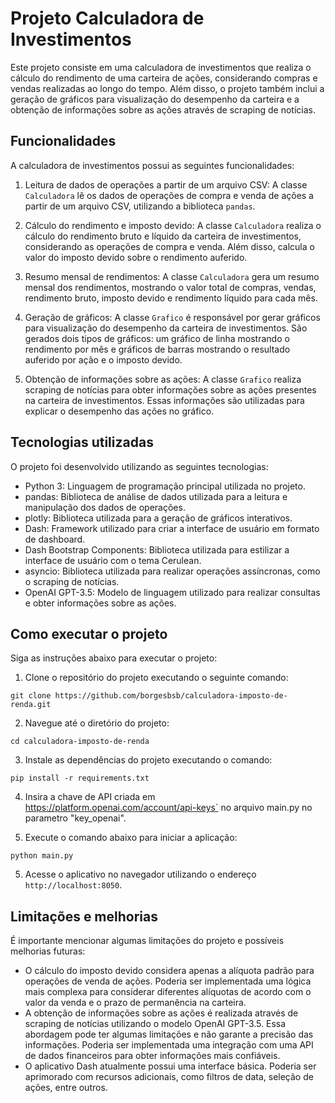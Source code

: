 # Projeto Calculadora de Investimentos

Este projeto consiste em uma calculadora de investimentos que realiza o cálculo do rendimento de uma carteira de ações, considerando compras e vendas realizadas ao longo do tempo. Além disso, o projeto também inclui a geração de gráficos para visualização do desempenho da carteira e a obtenção de informações sobre as ações através de scraping de notícias.

## Funcionalidades

A calculadora de investimentos possui as seguintes funcionalidades:

1. Leitura de dados de operações a partir de um arquivo CSV: A classe `Calculadora` lê os dados de operações de compra e venda de ações a partir de um arquivo CSV, utilizando a biblioteca `pandas`.

2. Cálculo do rendimento e imposto devido: A classe `Calculadora` realiza o cálculo do rendimento bruto e líquido da carteira de investimentos, considerando as operações de compra e venda. Além disso, calcula o valor do imposto devido sobre o rendimento auferido.

3. Resumo mensal de rendimentos: A classe `Calculadora` gera um resumo mensal dos rendimentos, mostrando o valor total de compras, vendas, rendimento bruto, imposto devido e rendimento líquido para cada mês.

4. Geração de gráficos: A classe `Grafico` é responsável por gerar gráficos para visualização do desempenho da carteira de investimentos. São gerados dois tipos de gráficos: um gráfico de linha mostrando o rendimento por mês e gráficos de barras mostrando o resultado auferido por ação e o imposto devido.

5. Obtenção de informações sobre as ações: A classe `Grafico` realiza scraping de notícias para obter informações sobre as ações presentes na carteira de investimentos. Essas informações são utilizadas para explicar o desempenho das ações no gráfico.

## Tecnologias utilizadas

O projeto foi desenvolvido utilizando as seguintes tecnologias:

- Python 3: Linguagem de programação principal utilizada no projeto.
- pandas: Biblioteca de análise de dados utilizada para a leitura e manipulação dos dados de operações.
- plotly: Biblioteca utilizada para a geração de gráficos interativos.
- Dash: Framework utilizado para criar a interface de usuário em formato de dashboard.
- Dash Bootstrap Components: Biblioteca utilizada para estilizar a interface de usuário com o tema Cerulean.
- asyncio: Biblioteca utilizada para realizar operações assíncronas, como o scraping de notícias.
- OpenAI GPT-3.5: Modelo de linguagem utilizado para realizar consultas e obter informações sobre as ações.

## Como executar o projeto

Siga as instruções abaixo para executar o projeto:

1. Clone o repositório do projeto executando o seguinte comando:
```shell
git clone https://github.com/borgesbsb/calculadora-imposto-de-renda.git
```

2. Navegue até o diretório do projeto:
```shell
cd calculadora-imposto-de-renda
```

3. Instale as dependências do projeto executando o comando:
```shell
pip install -r requirements.txt
```
4. Insira a chave de API criada em  https://platform.openai.com/account/api-keys` no arquivo main.py no parametro "key_openai". 

5. Execute o comando abaixo para iniciar a aplicação:
```shell
python main.py
```

5. Acesse o aplicativo no navegador utilizando o endereço `http://localhost:8050`.

## Limitações e melhorias

É importante mencionar algumas limitações do projeto e possíveis melhorias futuras:

- O cálculo do imposto devido considera apenas a alíquota padrão para operações de venda de ações. Poderia ser implementada uma lógica mais complexa para considerar diferentes alíquotas de acordo com o valor da venda e o prazo de permanência na carteira.
- A obtenção de informações sobre as ações é realizada através de scraping de notícias utilizando o modelo OpenAI GPT-3.5. Essa abordagem pode ter algumas limitações e não garante a precisão das informações. Poderia ser implementada uma integração com uma API de dados financeiros para obter informações mais confiáveis.
- O aplicativo Dash atualmente possui uma interface básica. Poderia ser aprimorado com recursos adicionais, como filtros de data, seleção de ações, entre outros.

